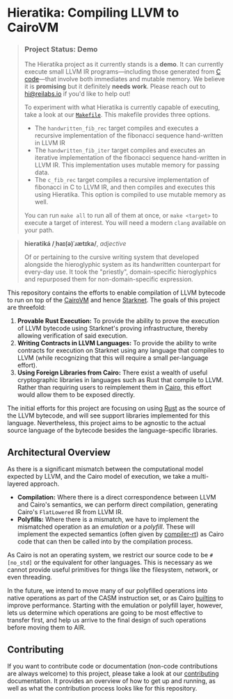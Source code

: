 # Hieratika: Compiling LLVM to CairoVM

> ### Project Status: Demo
>
> The Hieratika project as it currently stands is a **demo**. It can currently execute small LLVM IR
> programs—including those generated from [C code](./demo/fib.c)—that involve both immediates and
> mutable memory. We believe it is **promising** but it definitely **needs work**. Please reach out
> to [hi@reilabs.io](mailto:hi@reilabs.io) if you'd like to help out!
>
> To experiment with what Hieratika is currently capable of executing, take a look at our
> [`Makefile`](./Makefile). This makefile provides three options.
>
> - The `handwritten_fib_rec` target compiles and executes a recursive implementation of the
>   fibonacci sequence hand-written in LLVM IR
> - The `handwritten_fib_iter` target compiles and executes an iterative implementation of the
>   fibonacci sequence hand-written in LLVM IR. This implementation uses mutable memory for passing
>   data.
> - The `c_fib_rec` target compiles a recursive implementation of fibonacci in C to LLVM IR, and
>   then compiles and executes this using Hieratika. This option is compiled to use mutable memory
>   as well.
>
> You can run `make all` to run all of them at once, or `make <target>` to execute a target of
> interest. You will need a modern `clang` available on your path.

> **hieratiká /ˌhaɪ(ə)ˈɹætɪka/**, _adjective_
>
> Of or pertaining to the cursive writing system that developed alongside the hieroglyphic system as
> its handwritten counterpart for every-day use. It took the "priestly", domain-specific
> hieroglyphics and repurposed them for non-domain-specific expression.

This repository contains the efforts to enable compilation of LLVM bytecode to run on top of the
[CairoVM](https://github.com/lambdaclass/cairo-vm) and hence [Starknet](https://www.starknet.io).
The goals of this project are threefold:

1. **Provable Rust Execution:** To provide the ability to prove the execution of LLVM bytecode using
   Starknet's proving infrastructure, thereby allowing verification of said execution.
2. **Writing Contracts in LLVM Languages:** To provide the ability to write contracts for execution
   on Starknet using any language that compiles to LLVM (while recognizing that this will require a
   small per-language effort).
3. **Using Foreign Libraries from Cairo:** There exist a wealth of useful cryptographic libraries in
   languages such as Rust that compile to LLVM. Rather than requiring users to reimplement them in
   [Cairo](https://www.cairo-lang.org), this effort would allow them to be exposed directly.

The initial efforts for this project are focusing on using [Rust](https://rust-lang.org) as the
source of the LLVM bytecode, and will see support libraries implemented for this language.
Nevertheless, this project aims to be agnostic to the actual source language of the bytecode besides
the language-specific libraries.

## Architectural Overview

As there is a significant mismatch between the computational model expected by LLVM, and the Cairo
model of execution, we take a multi-layered approach.

- **Compilation:** Where there is a direct correspondence between LLVM and Cairo's semantics, we can
  perform direct compilation, generating Cairo's `FlatLowered` IR from LLVM IR.
- **Polyfills:** Where there is a mismatch, we have to implement the mismatched operation as an
  _emulation_ or a _polyfill_. These will implement the expected semantics (often given by
  [compiler-rt](https://compiler-rt.llvm.org)) as Cairo code that can then be called into by the
  compilation process.

As Cairo is not an operating system, we restrict our source code to be `#[no_std]` or the equivalent
for other languages. This is necessary as we cannot provide useful primitives for things like the
filesystem, network, or even threading.

In the future, we intend to move many of our polyfilled operations into native operations as part of
the CASM instruction set, or as Cairo
[builtins](https://book.cairo-lang.org/ch204-00-builtins.html#builtins) to improve performance.
Starting with the emulation or polyfill layer, however, lets us determine which operations are going
to be most effective to transfer first, and help us arrive to the final design of such operations
before moving them to AIR.

## Contributing

If you want to contribute code or documentation (non-code contributions are always welcome) to this
project, please take a look at our [contributing](./docs/CONTRIBUTING.md) documentation. It provides
an overview of how to get up and running, as well as what the contribution process looks like for
this repository.
